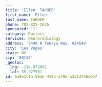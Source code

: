 ```yaml
---
title: 'Ellen  TAKHER'
first_name: 'Ellen '
last_name: TAKHER
phone: 702-825-2626
sponsored: '1'
category: Doctors
services: Neuroradiology
address: '2449 N Tenaya Way  #34648'
city: 'Las Vegas'
state: NV
zip: '89133'
_geoloc:
  lng: -114.972061
  lat: 35.927901
id: 6a8e1c1a-56db-419b-a79d-a3a1d756c057
---
```

